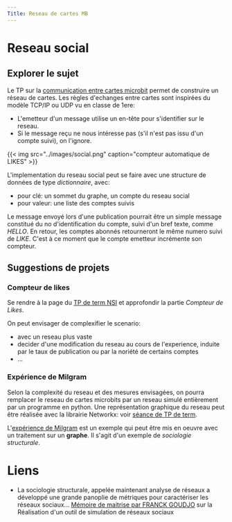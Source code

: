 ```yaml
---
Title: Reseau de cartes MB
---
```


# Reseau social
## Explorer le sujet
Le TP sur la [communication entre cartes microbit](/docs/techno/pages/MB_radio3/) permet de construire un réseau de cartes. Les règles d'echanges entre cartes sont inspirées du modèle TCP/IP ou UDP vu en classe de 1ere: 

* L'emetteur d'un message utilise un en-tête pour s'identifier sur le reseau.
* Si le message reçu ne nous intéresse pas (s'il n'est pas issu d'un compte suivi), on l'ignore.

{{< img src="../images/social.png" caption="compteur automatique de LIKES" >}}

L'implementation du reseau social peut se faire avec une structure de données de type *dictionnaire*, avec:

* pour clé: un sommet du graphe, un compte du reseau social
* pour valeur: une liste des comptes suivis

Le message envoyé lors d'une publication pourrait être un simple message constitué du no d'identification du compte, suivi d'un bref texte, comme *HELLO*. En retour, les comptes abonnés retourneront le même numero suivi de *LIKE*. C'est à ce moment que le compte emetteur incrémente son compteur.

## Suggestions de projets
### Compteur de likes
Se rendre à la page du [TP de term NSI](/docs/techno/pages/MB_radio3/) et approfondir la partie *Compteur de Likes*.

On peut envisager de complexifier le scenario:

* avec un reseau plus vaste
* decider d'une modification du reseau au cours de l'experience, induite par le taux de publication ou par la noriété de certains comptes
* ...

### Expérience de Milgram
Selon la complexité du reseau et des mesures envisagées, on pourra remplacer le reseau de cartes microbits par un reseau simulé entièrement par un programme en python. Une représentation graphique du reseau peut être réalisée avec la librairie Networkx: voir [séance de TP de term](/docs/NSI/structure/page6/).

L'[expérience de Milgram](https://fr.wikipedia.org/wiki/Exp%C3%A9rience_de_Milgram) est un exemple qui peut être mis en oeuvre avec un traitement sur un **graphe**. Il s'agit d'un exemple de *sociologie structurale*.

# Liens
* La sociologie structurale, appelée maintenant analyse de réseaux a développé une grande panoplie de métriques pour caractériser les réseaux sociaux... [Mémoire de maitrise par FRANCK GOUDJO](https://www.google.com/url?sa=t&rct=j&q=&esrc=s&source=web&cd=&cad=rja&uact=8&ved=2ahUKEwiZoKiDmZyEAxUfQ6QEHZ5kBawQFnoECBcQAQ&url=https%3A%2F%2Farchipel.uqam.ca%2F3672%2F1%2FM11510.pdf&usg=AOvVaw0GqGUBx-QWUzPAEfpdhgfv&opi=89978449) sur la Réalisation d'un outil de simulation de réseaux sociaux 